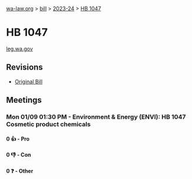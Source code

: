 [wa-law.org](/) > [bill](/bill/) > [2023-24](/bill/2023-24/) > [HB 1047](/bill/2023-24/hb/1047/)

# HB 1047
[leg.wa.gov](https://app.leg.wa.gov/billsummary?BillNumber=1047&Year=2023&Initiative=false)

## Revisions
* [Original Bill](1/)

## Meetings
### Mon 01/09 01:30 PM - Environment & Energy (ENVI): HB 1047 Cosmetic product chemicals
#### 0 👍 - Pro

#### 0 👎 - Con

#### 0 ❓ - Other
